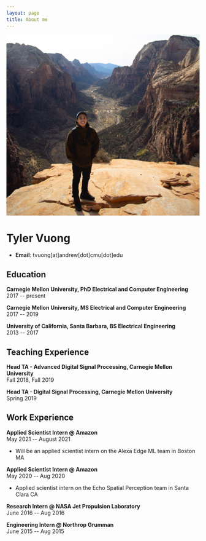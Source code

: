 ```yaml
---
layout: page
title: About me
---
```


![Me](/assets/img/me_utah.JPG)
<!-- The (first) h1 will be used as the <title> of the HTML page -->
# Tyler Vuong

<!-- The unordered list immediately after the h1 will be formatted on a single
line. It is intended to be used for contact details -->
- **Email**: tvuong[at]andrew[dot]cmu[dot]edu

## Education

  **Carnegie Mellon University, PhD Electrical and Computer Engineering**\
  <span>2017 -- present</span>

  **Carnegie Mellon University, MS Electrical and Computer Engineering**\
 <span>2017 -- 2019</span>

  **University of California, Santa Barbara, BS Electrical Engineering**\
 <span>2013 -- 2017</span>

## Teaching Experience

<!-- You have to wrap the "left" and "right" half of these headings in spans by
hand -->
 **Head TA - Advanced Digital Signal Processing, Carnegie Mellon University**\
 <span>Fall 2018, Fall 2019 </span>
 
 **Head TA - Digital Signal Processing, Carnegie Mellon University**\
 <span>Spring 2019 </span>

## Work Experience

<!-- You have to wrap the "left" and "right" half of these headings in spans by
hand -->
**Applied Scientist Intern @ Amazon**\
<span> May 2021 -- August 2021 </span>
- Will be an applied scientist intern on the Alexa Edge ML team in Boston MA

 **Applied Scientist Intern @ Amazon**\
 <span>May 2020 -- Aug 2020</span>
- Applied scientist intern on the Echo Spatial Perception team in Santa Clara CA

**Research Intern @ NASA Jet Propulsion Laboratory**\
<span>June 2016 -- Aug 2016</span>

**Engineering Intern @ Northrop Grumman**\
<span>June 2015 -- Aug 2015</span>

